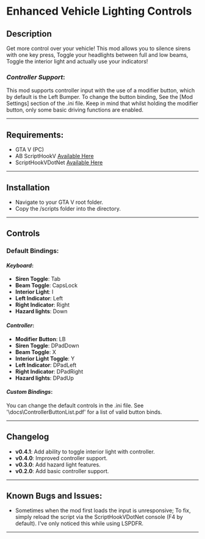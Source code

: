 # Enhanced Vehicle Lighting Controls
## Description
Get more control over your vehicle! This mod allows you to silence sirens with one key press, Toggle your headlights between full and low beams, Toggle the interior light and actually use your indicators!    

### *Controller Support*:
This mod supports controller input with the use of a modifier button, which by default is the Left Bumper. To change the button binding, See the [Mod Settings] section of the .ini file.
Keep in mind that whilst holding the modifier button, only some basic driving functions are enabled.

---

## Requirements:
- GTA V (PC)
- AB ScriptHookV [Available Here](http://www.dev-c.com/gtav/scripthookv/)
- ScriptHookVDotNet [Available Here](https://www.gta5-mods.com/tools/scripthookv-net)

---

## Installation
- Navigate to your GTA V root folder.
- Copy the /scripts folder into the directory.

---

## Controls
### Default Bindings:
#### *Keyboard*:
- **Siren Toggle**: Tab
- **Beam Toggle**: CapsLock
- **Interior Light**: I
- **Left Indicator**: Left
- **Right Indicator**: Right
- **Hazard lights**: Down 
    
#### *Controller*:
- **Modifier Button**: LB 
- **Siren Toggle**: DPadDown
- **Beam Toggle**: X
- **Interior Light Toggle**: Y
- **Left Indicator**: DPadLeft
- **Right Indicator**: DPadRight
- **Hazard lights**: DPadUp

#### *Custom Bindings*:
You can change the default controls in the .ini file. 
See '\docs\ControllerButtonList.pdf' for a list of valid button binds.

--- 

## Changelog
- **v0.4.1**: Add ability to toggle interior light with controller. 
- **v0.4.0**: Improved controller support.
- **v0.3.0**: Add hazard light features.
- **v0.2.0**: Add basic controller support.

---

## Known Bugs and Issues:
- Sometimes when the mod first loads the input is unresponsive; To fix, simply reload the script via the ScriptHookVDotNet console (F4 by default). I've only noticed this while using LSPDFR.

---